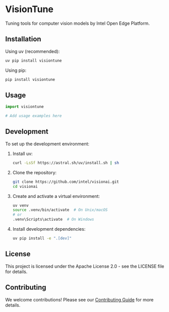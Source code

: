 # VisionTune

Tuning tools for computer vision models by Intel Open Edge Platform.

## Installation

Using uv (recommended):

```bash
uv pip install visiontune
```

Using pip:

```bash
pip install visiontune
```

## Usage

```python
import visiontune

# Add usage examples here
```

## Development

To set up the development environment:

1. Install uv:

   ```bash
   curl -LsSf https://astral.sh/uv/install.sh | sh
   ```

2. Clone the repository:

   ```bash
   git clone https://github.com/intel/visionai.git
   cd visionai
   ```

3. Create and activate a virtual environment:

   ```bash
   uv venv
   source .venv/bin/activate  # On Unix/macOS
   # or
   .venv\Scripts\activate  # On Windows
   ```

4. Install development dependencies:

   ```bash
   uv pip install -e ".[dev]"
   ```

## License

This project is licensed under the Apache License 2.0 - see the LICENSE file for details.

## Contributing

We welcome contributions! Please see our [Contributing Guide](CONTRIBUTING.md) for more details.
